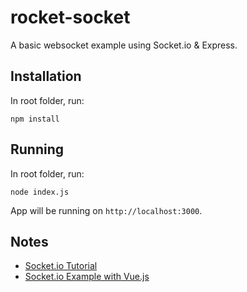 # rocket-socket

A basic websocket example using Socket.io & Express.

## Installation

In root folder, run:
```
npm install
```

## Running

In root folder, run:
```
node index.js
```

App will be running on `http://localhost:3000`.

## Notes

* [Socket.io Tutorial](https://socket.io/get-started/chat/)
* [Socket.io Example with Vue.js](https://medium.com/js-dojo/build-a-real-time-chat-app-with-vuejs-socket-io-and-nodejs-714c8eefa54e)